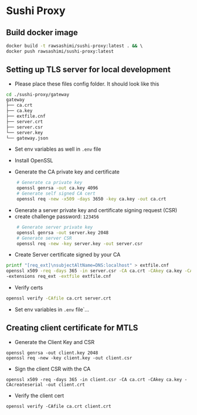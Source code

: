 # Sushi Proxy

## Build docker image
```bash
docker build -t rawsashimi/sushi-proxy:latest . && \ 
docker push rawsashimi/sushi-proxy:latest 
```

## Setting up TLS server for local development

- Please place these files config folder. It should look like this
```bash
cd ./sushi-proxy/gateway 
gateway
├── ca.crt
├── ca.key
├── extfile.cnf
├── server.crt
├── server.csr
└── server.key
└── gateway.json    
```

- Set env variables as well in `.env` file

- Install OpenSSL
- Generate the CA private key and certificate
```bash
    # Generate ca private key 
    openssl genrsa -out ca.key 4096
    # Generate self signed CA cert
    openssl req -new -x509 -days 3650 -key ca.key -out ca.crt
```

- Generate a server private key and certificate signing request (CSR)
- create challenge password: `123456`
```bash
    # Generate server private key
    openssl genrsa -out server.key 2048
    # Generate server CSR
    openssl req -new -key server.key -out server.csr
```

- Create Server certificate signed by your CA
```bash
printf "[req_ext]\nsubjectAltName=DNS:localhost" > extfile.cnf
openssl x509 -req -days 365 -in server.csr -CA ca.crt -CAkey ca.key -CAcreateserial -out server.crt \
-extensions req_ext -extfile extfile.cnf
```

- Verify certs
```bash
openssl verify -CAfile ca.crt server.crt
```

- Set env variables in `.env` file`...

## Creating client certificate for MTLS
- Generate the Client Key and CSR 
```
openssl genrsa -out client.key 2048
openssl req -new -key client.key -out client.csr
```

- Sign the client CSR with the CA
```
openssl x509 -req -days 365 -in client.csr -CA ca.crt -CAkey ca.key -CAcreateserial -out client.crt
```

- Verify the client cert
```
openssl verify -CAfile ca.crt client.crt
```

